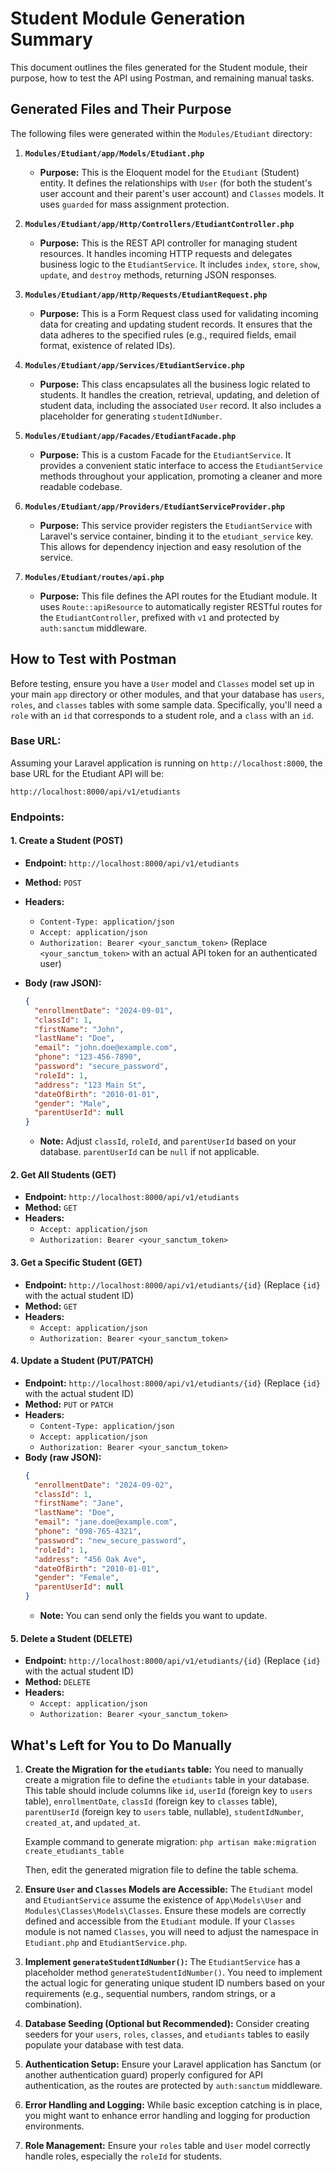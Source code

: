# Student Module Generation Summary

This document outlines the files generated for the Student module, their purpose, how to test the API using Postman, and remaining manual tasks.

## Generated Files and Their Purpose

The following files were generated within the `Modules/Etudiant` directory:

1.  **`Modules/Etudiant/app/Models/Etudiant.php`**
    *   **Purpose:** This is the Eloquent model for the `Etudiant` (Student) entity. It defines the relationships with `User` (for both the student's user account and their parent's user account) and `Classes` models. It uses `guarded` for mass assignment protection.

2.  **`Modules/Etudiant/app/Http/Controllers/EtudiantController.php`**
    *   **Purpose:** This is the REST API controller for managing student resources. It handles incoming HTTP requests and delegates business logic to the `EtudiantService`. It includes `index`, `store`, `show`, `update`, and `destroy` methods, returning JSON responses.

3.  **`Modules/Etudiant/app/Http/Requests/EtudiantRequest.php`**
    *   **Purpose:** This is a Form Request class used for validating incoming data for creating and updating student records. It ensures that the data adheres to the specified rules (e.g., required fields, email format, existence of related IDs).

4.  **`Modules/Etudiant/app/Services/EtudiantService.php`**
    *   **Purpose:** This class encapsulates all the business logic related to students. It handles the creation, retrieval, updating, and deletion of student data, including the associated `User` record. It also includes a placeholder for generating `studentIdNumber`.

5.  **`Modules/Etudiant/app/Facades/EtudiantFacade.php`**
    *   **Purpose:** This is a custom Facade for the `EtudiantService`. It provides a convenient static interface to access the `EtudiantService` methods throughout your application, promoting a cleaner and more readable codebase.

6.  **`Modules/Etudiant/app/Providers/EtudiantServiceProvider.php`**
    *   **Purpose:** This service provider registers the `EtudiantService` with Laravel's service container, binding it to the `etudiant_service` key. This allows for dependency injection and easy resolution of the service.

7.  **`Modules/Etudiant/routes/api.php`**
    *   **Purpose:** This file defines the API routes for the Etudiant module. It uses `Route::apiResource` to automatically register RESTful routes for the `EtudiantController`, prefixed with `v1` and protected by `auth:sanctum` middleware.

## How to Test with Postman

Before testing, ensure you have a `User` model and `Classes` model set up in your main `app` directory or other modules, and that your database has `users`, `roles`, and `classes` tables with some sample data. Specifically, you'll need a `role` with an `id` that corresponds to a student role, and a `class` with an `id`.

### Base URL:

Assuming your Laravel application is running on `http://localhost:8000`, the base URL for the Etudiant API will be:

`http://localhost:8000/api/v1/etudiants`

### Endpoints:

#### 1. Create a Student (POST)

*   **Endpoint:** `http://localhost:8000/api/v1/etudiants`
*   **Method:** `POST`
*   **Headers:**
    *   `Content-Type: application/json`
    *   `Accept: application/json`
    *   `Authorization: Bearer <your_sanctum_token>` (Replace `<your_sanctum_token>` with an actual API token for an authenticated user)
*   **Body (raw JSON):**

    ```json
    {
      "enrollmentDate": "2024-09-01",
      "classId": 1,
      "firstName": "John",
      "lastName": "Doe",
      "email": "john.doe@example.com",
      "phone": "123-456-7890",
      "password": "secure_password",
      "roleId": 1,
      "address": "123 Main St",
      "dateOfBirth": "2010-01-01",
      "gender": "Male",
      "parentUserId": null
    }
    ```
    *   **Note:** Adjust `classId`, `roleId`, and `parentUserId` based on your database. `parentUserId` can be `null` if not applicable.

#### 2. Get All Students (GET)

*   **Endpoint:** `http://localhost:8000/api/v1/etudiants`
*   **Method:** `GET`
*   **Headers:**
    *   `Accept: application/json`
    *   `Authorization: Bearer <your_sanctum_token>`

#### 3. Get a Specific Student (GET)

*   **Endpoint:** `http://localhost:8000/api/v1/etudiants/{id}` (Replace `{id}` with the actual student ID)
*   **Method:** `GET`
*   **Headers:**
    *   `Accept: application/json`
    *   `Authorization: Bearer <your_sanctum_token>`

#### 4. Update a Student (PUT/PATCH)

*   **Endpoint:** `http://localhost:8000/api/v1/etudiants/{id}` (Replace `{id}` with the actual student ID)
*   **Method:** `PUT` or `PATCH`
*   **Headers:**
    *   `Content-Type: application/json`
    *   `Accept: application/json`
    *   `Authorization: Bearer <your_sanctum_token>`
*   **Body (raw JSON):**
    ```json
    {
      "enrollmentDate": "2024-09-02",
      "classId": 1,
      "firstName": "Jane",
      "lastName": "Doe",
      "email": "jane.doe@example.com",
      "phone": "098-765-4321",
      "password": "new_secure_password",
      "roleId": 1,
      "address": "456 Oak Ave",
      "dateOfBirth": "2010-01-01",
      "gender": "Female",
      "parentUserId": null
    }
    ```
    *   **Note:** You can send only the fields you want to update.

#### 5. Delete a Student (DELETE)

*   **Endpoint:** `http://localhost:8000/api/v1/etudiants/{id}` (Replace `{id}` with the actual student ID)
*   **Method:** `DELETE`
*   **Headers:**
    *   `Accept: application/json`
    *   `Authorization: Bearer <your_sanctum_token>`

## What's Left for You to Do Manually

1.  **Create the Migration for the `etudiants` table:**
    You need to manually create a migration file to define the `etudiants` table in your database. This table should include columns like `id`, `userId` (foreign key to `users` table), `enrollmentDate`, `classId` (foreign key to `classes` table), `parentUserId` (foreign key to `users` table, nullable), `studentIdNumber`, `created_at`, and `updated_at`.

    Example command to generate migration:
    `php artisan make:migration create_etudiants_table`

    Then, edit the generated migration file to define the table schema.

2.  **Ensure `User` and `Classes` Models are Accessible:**
    The `Etudiant` model and `EtudiantService` assume the existence of `App\Models\User` and `Modules\Classes\Models\Classes`. Ensure these models are correctly defined and accessible from the `Etudiant` module. If your `Classes` module is not named `Classes`, you will need to adjust the namespace in `Etudiant.php` and `EtudiantService.php`.

3.  **Implement `generateStudentIdNumber()`:**
    The `EtudiantService` has a placeholder method `generateStudentIdNumber()`. You need to implement the actual logic for generating unique student ID numbers based on your requirements (e.g., sequential numbers, random strings, or a combination).

4.  **Database Seeding (Optional but Recommended):**
    Consider creating seeders for your `users`, `roles`, `classes`, and `etudiants` tables to easily populate your database with test data.

5.  **Authentication Setup:**
    Ensure your Laravel application has Sanctum (or another authentication guard) properly configured for API authentication, as the routes are protected by `auth:sanctum` middleware.

6.  **Error Handling and Logging:**
    While basic exception catching is in place, you might want to enhance error handling and logging for production environments.

7.  **Role Management:**
    Ensure your `roles` table and `User` model correctly handle roles, especially the `roleId` for students.
